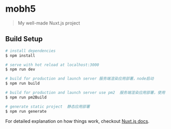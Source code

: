 # mobh5

> My well-made Nuxt.js project

## Build Setup

``` bash
# install dependencies
$ npm install

# serve with hot reload at localhost:3000
$ npm run dev

# build for production and launch server 服务端渲染应用部署，node启动
$ npm run build

# build for production and launch server use pm2  服务端渲染应用部署，使用 pm2 做进程守护
$ npm run pm2Build

# generate static project  静态应用部署
$ npm run generate
```

For detailed explanation on how things work, checkout [Nuxt.js docs](https://nuxtjs.org).
